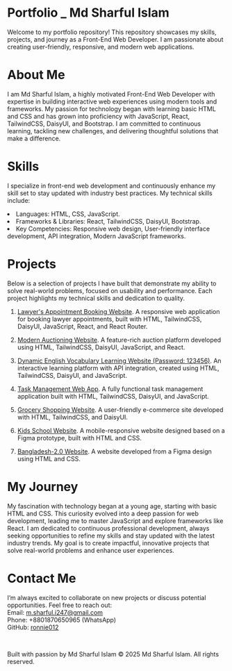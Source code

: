 # Portfolio _ Md Sharful Islam
Welcome to my portfolio repository! This repository showcases my skills, projects, and journey as a Front-End Web Developer. I am passionate about creating user-friendly, responsive, and modern web applications.
# About Me
I am Md Sharful Islam, a highly motivated Front-End Web Developer with expertise in building interactive web experiences using modern tools and frameworks. My passion for technology began with learning basic HTML and CSS and has grown into proficiency with JavaScript, React, TailwindCSS, DaisyUI, and Bootstrap. I am committed to continuous learning, tackling new challenges, and delivering thoughtful solutions that make a difference.



# Skills
I specialize in front-end web development and continuously enhance my skill set to stay updated with industry best practices. My technical skills include:

<li>Languages: HTML, CSS, JavaScript.</li>
<li>Frameworks & Libraries: React, TailwindCSS, DaisyUI, Bootstrap.</li>
<li>Key Competencies:
Responsive web design,
User-friendly interface development,
API integration,
Modern JavaScript frameworks.</li>



# Projects
Below is a selection of projects I have built that demonstrate my ability to solve real-world problems, focused on usability and performance. Each project highlights my technical skills and dedication to quality.

1. [Lawyer's Appointment Booking Website](https://law-bd-012.netlify.app/). A responsive web application for booking lawyer appointments, built with HTML, TailwindCSS, DaisyUI, JavaScript, React, and React Router.

2. [Modern Auctioning Website](https://auction-gallery-012.netlify.app/). A feature-rich auction platform developed using HTML, TailwindCSS, DaisyUI, JavaScript, and React.

3. [Dynamic English Vocabulary Learning Website (Password: 123456)](https://english-janala-012.netlify.app/). An interactive learning platform with API integration, created using HTML, TailwindCSS, DaisyUI, and JavaScript.

4. [Task Management Web App](https://ronnie012.github.io/dev-board/). A fully functional task management application built with HTML, TailwindCSS, DaisyUI, and JavaScript.

5. [Grocery Shopping Website](https://ronnie012.github.io/living-lab/). A user-friendly e-commerce site developed with HTML, TailwindCSS, and DaisyUI.

6. [Kids School Website](https://ronnie012.github.io/kids-school/). A mobile-responsive website designed based on a Figma prototype, built with HTML and CSS.

7. [Bangladesh-2.0 Website](https://ronnie012.github.io/bangladesh-2.0/). A website developed from a Figma design using HTML and CSS.



# My Journey
My fascination with technology began at a young age, starting with basic HTML and CSS. This curiosity evolved into a deep passion for web development, leading me to master JavaScript and explore frameworks like React. I am dedicated to continuous professional development, always seeking opportunities to refine my skills and stay updated with the latest industry trends. My goal is to create impactful, innovative projects that solve real-world problems and enhance user experiences.



# Contact Me
I’m always excited to collaborate on new projects or discuss potential opportunities. Feel free to reach out: <br>
Email: m.sharful.i247@gmail.com <br>
Phone: +8801870650965 (WhatsApp) <br>
GitHub: [ronnie012](https://github.com/ronnie012)

<br>

Built with passion by Md Sharful Islam  © 2025 Md Sharful Islam. All rights reserved.
